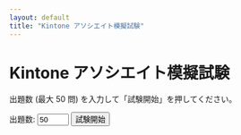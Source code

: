 ```yaml
---
layout: default
title: "Kintone アソシエイト模擬試験"
---
```

# Kintone アソシエイト模擬試験

出題数 (最大 50 問) を入力して「試験開始」を押してください。

<form id="startForm">
  <label>出題数:
    <input type="number" id="qCount" value="50" min="1" max="50" required>
  </label>
  <button type="submit">試験開始</button>
</form>

<script>
// 入力された出題数をクエリパラメータに付けて quiz.html へ遷移
document.getElementById('startForm').addEventListener('submit', e => {
  e.preventDefault();
  const n = document.getElementById('qCount').value;
  window.location.href = `quiz.html?count=${n}`;
});
</script>

